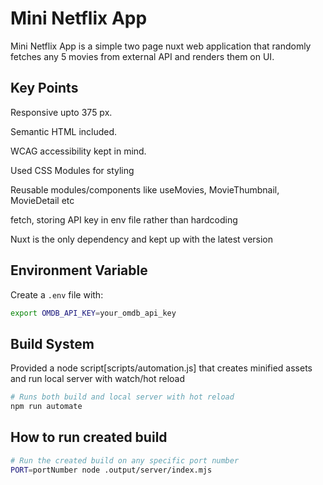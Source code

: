 # Mini Netflix App

Mini Netflix App is a simple two page nuxt web application that randomly fetches any 5 movies from external API and renders them on UI. 

## Key Points
Responsive upto 375 px.

Semantic HTML included.

WCAG accessibility kept in mind.

Used CSS Modules for styling

Reusable modules/components like useMovies, MovieThumbnail, MovieDetail etc

fetch, storing API key in env file rather than hardcoding 

Nuxt is the only dependency and kept up with the latest version

## Environment Variable
Create a `.env` file with:

```bash
export OMDB_API_KEY=your_omdb_api_key
```
## Build System

Provided a node script[scripts/automation.js] that creates minified assets and run local server with watch/hot reload
```bash
# Runs both build and local server with hot reload
npm run automate
```

## How to run created build

```bash
# Run the created build on any specific port number
PORT=portNumber node .output/server/index.mjs
